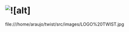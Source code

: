 
![![alt]](https://github.com/luialbeto/twist/blob/2a5961b24ac36ca8ec28a9640cfd1dfd8d5020e0/src/assets/logo.png
)
=======
file:///home/araujo/twist/src/images/LOGO%20TWIST.jpg


